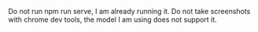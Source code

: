 Do not run npm run serve, I am already running it.
Do not take screenshots with chrome dev tools, the model I am using does not support it.
